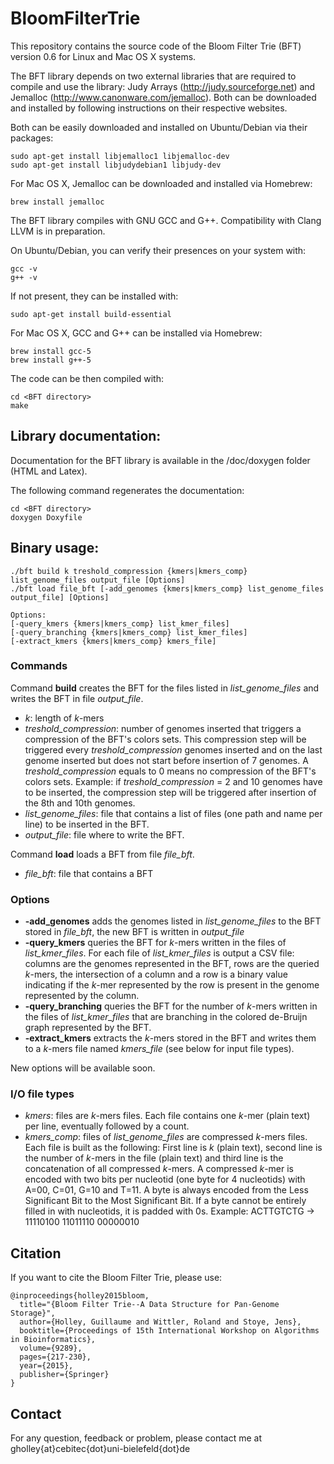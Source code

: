 # BloomFilterTrie

This repository contains the source code of the Bloom Filter Trie (BFT) version 0.6 for Linux and Mac OS X systems.

The BFT library depends on two external libraries that are required to compile and use the library: Judy Arrays (http://judy.sourceforge.net) and Jemalloc (http://www.canonware.com/jemalloc). Both can be downloaded and installed by following instructions on their respective websites.

Both can be easily downloaded and installed on Ubuntu/Debian via their packages:
```
sudo apt-get install libjemalloc1 libjemalloc-dev
sudo apt-get install libjudydebian1 libjudy-dev
```

For Mac OS X, Jemalloc can be downloaded and installed via Homebrew:
```
brew install jemalloc
```

The BFT library compiles with GNU GCC and G++. Compatibility with Clang LLVM is in preparation.

On Ubuntu/Debian, you can verify their presences on your system with:
```
gcc -v
g++ -v
```

If not present, they can be installed with:
```
sudo apt-get install build-essential
```

For Mac OS X, GCC and G++ can be installed via Homebrew:
```
brew install gcc-5
brew install g++-5
```

The code can be then compiled with:
```
cd <BFT directory>
make
```

## Library documentation:

Documentation for the BFT library is available in the /doc/doxygen folder (HTML and Latex).

The following command regenerates the documentation:
```
cd <BFT directory>
doxygen Doxyfile
```

## Binary usage:
```
./bft build k treshold_compression {kmers|kmers_comp} list_genome_files output_file [Options]
./bft load file_bft [-add_genomes {kmers|kmers_comp} list_genome_files output_file] [Options]

Options:
[-query_kmers {kmers|kmers_comp} list_kmer_files]
[-query_branching {kmers|kmers_comp} list_kmer_files]
[-extract_kmers {kmers|kmers_comp} kmers_file]
```
### Commands

Command **build** creates the BFT for the files listed in *list_genome_files* and writes the BFT in file *output_file*.

* *k*: length of *k*-mers
* *treshold_compression*: number of genomes inserted that triggers a compression of the BFT's colors sets. This compression step will be triggered every *treshold_compression* genomes inserted and on the last genome inserted but does not start before insertion of 7 genomes. A *treshold_compression* equals to 0 means no compression of the BFT's colors sets. Example: if *treshold_compression* = 2 and 10 genomes have to be inserted, the compression step will be triggered after insertion of the 8th and 10th genomes.
* *list_genome_files*: file that contains a list of files (one path and name per line) to be inserted in the BFT.
* *output_file*: file where to write the BFT.

Command **load** loads a BFT from file *file_bft*.

* *file_bft*: file that contains a BFT

### Options

* **-add_genomes** adds the genomes listed in *list_genome_files* to the BFT stored in *file_bft*, the new BFT is written in *output_file*
* **-query_kmers** queries the BFT for *k*-mers written in the files of *list_kmer_files*. For each file of *list_kmer_files* is output a CSV file: columns are the genomes represented in the BFT, rows are the queried *k*-mers, the intersection of a column and a row is a binary value indicating if the *k*-mer represented by the row is present in the genome represented by the column.
* **-query_branching** queries the BFT for the number of *k*-mers written in the files of *list_kmer_files* that are branching in the colored de-Bruijn graph represented by the BFT.
* **-extract_kmers** extracts the *k*-mers stored in the BFT and writes them to a *k*-mers file named *kmers_file* (see below for input file types).

New options will be available soon.

### I/O file types

* *kmers*: files are *k*-mers files. Each file contains one *k*-mer (plain text) per line, eventually followed by a count.
* *kmers_comp*: files of *list_genome_files* are compressed *k*-mers files. Each file is built as the following: First line is *k* (plain text), second line is the number of *k*-mers in the file (plain text) and third line is the concatenation of all compressed *k*-mers. A compressed *k*-mer is encoded with two bits per nucleotid (one byte for 4 nucleotids) with A=00, C=01, G=10 and T=11. A byte is always encoded from the Less Significant Bit to the Most Significant Bit. If a byte cannot be entirely filled in with nucleotids, it is padded with 0s.
Example: ACTTGTCTG -> 11110100 11011110 00000010

## Citation

If you want to cite the Bloom Filter Trie, please use:
```
@inproceedings{holley2015bloom,
  title="{Bloom Filter Trie--A Data Structure for Pan-Genome Storage}",
  author={Holley, Guillaume and Wittler, Roland and Stoye, Jens},
  booktitle={Proceedings of 15th International Workshop on Algorithms in Bioinformatics},
  volume={9289},
  pages={217-230},
  year={2015},
  publisher={Springer}
}
```

## Contact

For any question, feedback or problem, please contact me at gholley{at}cebitec{dot}uni-bielefeld{dot}de
